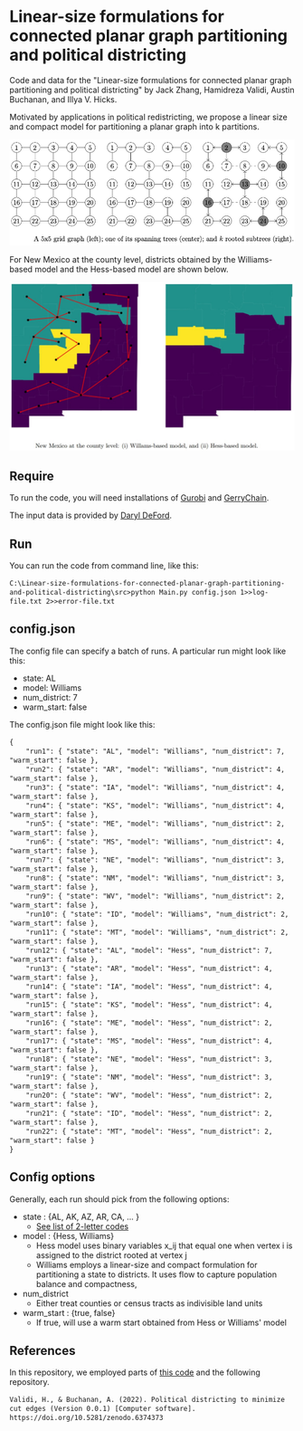# Linear-size formulations for connected planar graph partitioning and political districting

Code and data for the "Linear-size formulations for connected planar graph partitioning and political districting" by Jack Zhang, Hamidreza Validi, Austin Buchanan, and Illya V. Hicks.

Motivated by applications in political redistricting, we propose a linear size and compact model for partitioning a planar graph into k partitions. 


  
![Figure 1](readme_images/trees.png?raw=true "Input graph")


For New Mexico at the county level, districts obtained by the Williams-based model and the Hess-based model are shown below. 

![Figure 1](readme_images/NM_Will_Hess.jpg?raw=true "NM")

## Require
To run the code, you will need installations of [Gurobi](https://www.gurobi.com/) and [GerryChain](https://gerrychain.readthedocs.io/en/latest/).

The input data is provided by [Daryl DeFord](https://www.math.wsu.edu/faculty/ddeford/).

## Run
You can run the code from command line, like this:

```
C:\Linear-size-formulations-for-connected-planar-graph-partitioning-and-political-districting\src>python Main.py config.json 1>>log-file.txt 2>>error-file.txt
```

## config.json
The config file can specify a batch of runs. A particular run might look like this:
* state: AL
* model: Williams
* num_district: 7
* warm_start: false

The config.json file might look like this:
```
{
    "run1": { "state": "AL", "model": "Williams", "num_district": 7, "warm_start": false },
    "run2": { "state": "AR", "model": "Williams", "num_district": 4, "warm_start": false },
    "run3": { "state": "IA", "model": "Williams", "num_district": 4, "warm_start": false },
    "run4": { "state": "KS", "model": "Williams", "num_district": 4, "warm_start": false },
    "run5": { "state": "ME", "model": "Williams", "num_district": 2, "warm_start": false },
    "run6": { "state": "MS", "model": "Williams", "num_district": 4, "warm_start": false },
    "run7": { "state": "NE", "model": "Williams", "num_district": 3, "warm_start": false },
    "run8": { "state": "NM", "model": "Williams", "num_district": 3, "warm_start": false },
    "run9": { "state": "WV", "model": "Williams", "num_district": 2, "warm_start": false },
    "run10": { "state": "ID", "model": "Williams", "num_district": 2, "warm_start": false },
    "run11": { "state": "MT", "model": "Williams", "num_district": 2, "warm_start": false },
    "run12": { "state": "AL", "model": "Hess", "num_district": 7, "warm_start": false },
    "run13": { "state": "AR", "model": "Hess", "num_district": 4, "warm_start": false },
    "run14": { "state": "IA", "model": "Hess", "num_district": 4, "warm_start": false },
    "run15": { "state": "KS", "model": "Hess", "num_district": 4, "warm_start": false },
    "run16": { "state": "ME", "model": "Hess", "num_district": 2, "warm_start": false },
    "run17": { "state": "MS", "model": "Hess", "num_district": 4, "warm_start": false },
    "run18": { "state": "NE", "model": "Hess", "num_district": 3, "warm_start": false },
    "run19": { "state": "NM", "model": "Hess", "num_district": 3, "warm_start": false },
    "run20": { "state": "WV", "model": "Hess", "num_district": 2, "warm_start": false },
    "run21": { "state": "ID", "model": "Hess", "num_district": 2, "warm_start": false },
    "run22": { "state": "MT", "model": "Hess", "num_district": 2, "warm_start": false }
}
```

## Config options
Generally, each run should pick from the following options:
* state : {AL, AK, AZ, AR, CA, ... } 
  * [See list of 2-letter codes](https://en.wikipedia.org/wiki/List_of_U.S._state_and_territory_abbreviations)
* model : {Hess, Williams} 
  * Hess model uses binary variables x_ij that equal one when vertex i is assigned to the district rooted at vertex j
  * Williams employs a linear-size and compact formulation for partitioning a state to districts. It uses flow to capture population balance and compactness,
* num_district
  * Either treat counties or census tracts as indivisible land units
* warm_start : {true, false}
  * If true, will use a warm start obtained from Hess or Williams' model
  
## References
In this repository, we employed parts of [this code](https://github.com/vrdi/NetworksWeek5/blob/master/PlanarEmbeddings/face_finder.py) and the following repository.

```
Validi, H., & Buchanan, A. (2022). Political districting to minimize cut edges (Version 0.0.1) [Computer software]. https://doi.org/10.5281/zenodo.6374373
```


